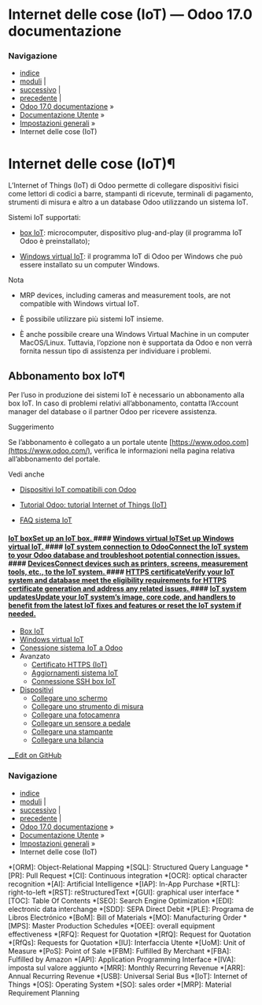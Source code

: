 # Internet delle cose (IoT) — Odoo 17.0 documentazione

### Navigazione

  * [indice](../../genindex.html "Indice generale")
  * [moduli](../../py-modindex.html "Indice del modulo Python") |
  * [successivo](iot/iot_box.html "Box IoT") |
  * [precedente](multi_company.html "Multi-azienda") |
  * [Odoo 17.0 documentazione](../../index-2.html) »
  * [Documentazione Utente](../../applications.html) »
  * [Impostazioni generali](../general.html) »
  * Internet delle cose (IoT)



# Internet delle cose (IoT)¶

L’Internet of Things (IoT) di Odoo permette di collegare dispositivi fisici come lettori di codici a barre, stampanti di ricevute, terminali di pagamento, strumenti di misura e altro a un database Odoo utilizzando un sistema IoT.

Sistemi IoT supportati:

  * [box IoT](iot/iot_box.html): microcomputer, dispositivo plug-and-play (il programma IoT Odoo è preinstallato);

  * [Windows virtual IoT](iot/windows_iot.html): il programma IoT di Odoo per Windows che può essere installato su un computer Windows.




Nota

  * MRP devices, including cameras and measurement tools, are not compatible with Windows virtual IoT.

  * È possibile utilizzare più sistemi IoT insieme.

  * È anche possibile creare una Windows Virtual Machine in un computer MacOS/Linux. Tuttavia, l’opzione non è supportata da Odoo e non verrà fornita nessun tipo di assistenza per individuare i problemi.




## Abbonamento box IoT¶

Per l’uso in produzione dei sistemi IoT è necessario un abbonamento alla box IoT. In caso di problemi relativi all’abbonamento, contatta l’Account manager del database o il partner Odoo per ricevere assistenza.

Suggerimento

Se l’abbonamento è collegato a un portale utente [https://www.odoo.com](https://www.odoo.com/), verifica le informazioni nella pagina relativa all’abbonamento del portale.

Vedi anche

  * [Dispositivi IoT compatibili con Odoo](https://www.odoo.com/app/iot-hardware)

  * [Tutorial Odoo: tutorial Internet of Things (IoT)](https://www.odoo.com/slides/internet-of-things-iot-175)

  * [FAQ sistema IoT](https://www.odoo.com/app/iot-faq)




#### [IoT boxSet up an IoT box. ](iot/iot_box.html)#### [Windows virtual IoTSet up Windows virtual IoT. ](iot/windows_iot.html)#### [IoT system connection to OdooConnect the IoT system to your Odoo database and troubleshoot potential connection issues. ](iot/connect.html)#### [DevicesConnect devices such as printers, screens, measurement tools, etc., to the IoT system. ](iot/devices.html)#### [HTTPS certificateVerify your IoT system and database meet the eligibility requirements for HTTPS certificate generation and address any related issues. ](iot/iot_advanced/https_certificate_iot.html)#### [IoT system updatesUpdate your IoT system’s image, core code, and handlers to benefit from the latest IoT fixes and features or reset the IoT system if needed. ](iot/iot_advanced/updating_iot.html)

  * [Box IoT](iot/iot_box.html)
  * [Windows virtual IoT](iot/windows_iot.html)
  * [Conessione sistema IoT a Odoo](iot/connect.html)
  * Avanzato
    * [Certificato HTTPS (IoT)](iot/iot_advanced/https_certificate_iot.html)
    * [Aggiornamenti sistema IoT](iot/iot_advanced/updating_iot.html)
    * [Connessione SSH box IoT](iot/iot_advanced/ssh_connect.html)
  * [Dispositivi](iot/devices.html)
    * [Collegare uno schermo](iot/devices/screen.html)
    * [Collegare uno strumento di misura](iot/devices/measurement_tool.html)
    * [Collegare una fotocamenra](iot/devices/camera.html)
    * [Collegare un sensore a pedale](iot/devices/footswitch.html)
    * [Collegare una stampante](iot/devices/printer.html)
    * [Collegare una bilancia](iot/devices/scale.html)



[ __Edit on GitHub](https://github.com/odoo/documentation/edit/17.0/content/applications/general/iot.rst)

### Navigazione

  * [indice](../../genindex.html "Indice generale")
  * [moduli](../../py-modindex.html "Indice del modulo Python") |
  * [successivo](iot/iot_box.html "Box IoT") |
  * [precedente](multi_company.html "Multi-azienda") |
  * [Odoo 17.0 documentazione](../../index-2.html) »
  * [Documentazione Utente](../../applications.html) »
  * [Impostazioni generali](../general.html) »
  * Internet delle cose (IoT)


  *[ORM]: Object-Relational Mapping
  *[SQL]: Structured Query Language
  *[PR]: Pull Request
  *[CI]: Continuous integration
  *[OCR]: optical character recognition
  *[AI]: Artificial Intelligence
  *[IAP]: In-App Purchase
  *[RTL]: right-to-left
  *[RST]: reStructuredText
  *[GUI]: graphical user interface
  *[TOC]: Table Of Contents
  *[SEO]: Search Engine Optimization
  *[EDI]: electronic data interchange
  *[SDD]: SEPA Direct Debit
  *[PLE]: Programa de Libros Electrónico
  *[BoM]: Bill of Materials
  *[MO]: Manufacturing Order
  *[MPS]: Master Production Schedules
  *[OEE]: overall equipment effectiveness
  *[RFQ]: Request for Quotation
  *[RfQ]: Request for Quotation
  *[RfQs]: Requests for Quotation
  *[IU]: Interfaccia Utente
  *[UoM]: Unit of Measure
  *[PoS]: Point of Sale
  *[FBM]: Fulfilled By Merchant
  *[FBA]: Fulfilled by Amazon
  *[API]: Application Programming Interface
  *[IVA]: imposta sul valore aggiunto
  *[MRR]: Monthly Recurring Revenue
  *[ARR]: Annual Recurring Revenue
  *[USB]: Universal Serial Bus
  *[IoT]: Internet of Things
  *[OS]: Operating System
  *[SO]: sales order
  *[MRP]: Material Requirement Planning
